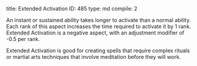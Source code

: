 title:          Extended Activation
ID:             485
type:           md
compile:        2


An instant or sustained ability takes longer to activate than a normal ability. Each rank of this aspect increases the time required to activate it by 1 rank. Extended Activation is a negative aspect, with an adjustment modifier of -0.5 per rank.

Extended Activation is good for creating spells that require complex rituals or martial arts techniques that involve meditation before they will work.